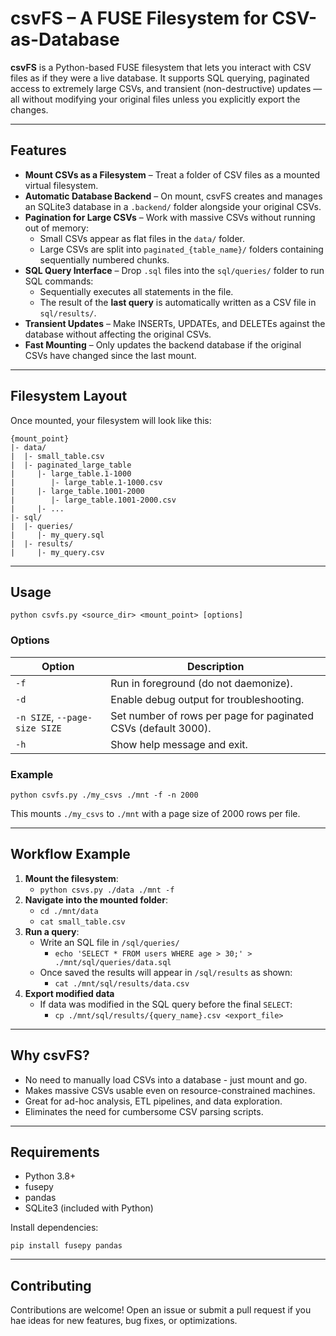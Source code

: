 # csvFS – A FUSE Filesystem for CSV-as-Database  

**csvFS** is a Python-based FUSE filesystem that lets you interact with CSV files as if they were a live database. It supports SQL querying, paginated access to extremely large CSVs, and transient (non-destructive) updates — all without modifying your original files unless you explicitly export the changes.  

---

## Features  

- **Mount CSVs as a Filesystem** – Treat a folder of CSV files as a mounted virtual filesystem.  
- **Automatic Database Backend** – On mount, csvFS creates and manages an SQLite3 database in a `.backend/` folder alongside your original CSVs.  
- **Pagination for Large CSVs** – Work with massive CSVs without running out of memory:
  - Small CSVs appear as flat files in the `data/` folder.
  - Large CSVs are split into `paginated_{table_name}/` folders containing sequentially numbered chunks.  
- **SQL Query Interface** – Drop `.sql` files into the `sql/queries/` folder to run SQL commands:
  - Sequentially executes all statements in the file.
  - The result of the **last query** is automatically written as a CSV file in `sql/results/`.  
- **Transient Updates** – Make INSERTs, UPDATEs, and DELETEs against the database without affecting the original CSVs.  
- **Fast Mounting** – Only updates the backend database if the original CSVs have changed since the last mount.  

---

## Filesystem Layout  

Once mounted, your filesystem will look like this:  

```
{mount_point}
|- data/
|  |- small_table.csv
|  |- paginated_large_table
|     |- large_table.1-1000
|        |- large_table.1-1000.csv
|     |- large_table.1001-2000
|        |- large_table.1001-2000.csv
|     |- ...
|- sql/
|  |- queries/
|     |- my_query.sql
|  |- results/
|     |- my_query.csv
```

---

## Usage

`python csvfs.py <source_dir> <mount_point> [options]`

### Options

| **Option** | **Description** |
| --- | --- |
| `-f` | Run in foreground (do not daemonize). |
| `-d` | Enable debug output for troubleshooting. |
| `-n SIZE`, `--page-size SIZE` | Set number of rows per page for paginated CSVs (default 3000). |
| `-h` | Show help message and exit. |

### Example

`python csvfs.py ./my_csvs ./mnt -f -n 2000`

This mounts `./my_csvs` to `./mnt` with a page size of 2000 rows per file.

---

## Workflow Example

1. **Mount the filesystem**:
    - `python csvs.py ./data ./mnt -f`
2. **Navigate into the mounted folder**:
    - `cd ./mnt/data`
    - `cat small_table.csv`
3. **Run a query**:
    - Write an SQL file in `/sql/queries/`
        - `echo 'SELECT * FROM users WHERE age > 30;' > ./mnt/sql/queries/data.sql`
    - Once saved the results will appear in `/sql/results` as shown:
        - `cat ./mnt/sql/results/data.csv`
4. **Export modified data**
    - If data was modified in the SQL query before the final `SELECT`:
        - `cp ./mnt/sql/results/{query_name}.csv <export_file>`

---

## Why csvFS?

- No need to manually load CSVs into a database - just mount and go.
- Makes massive CSVs usable even on resource-constrained machines.
- Great for ad-hoc analysis, ETL pipelines, and data exploration.
- Eliminates the need for cumbersome CSV parsing scripts.

---

## Requirements

- Python 3.8+
- fusepy
- pandas
- SQLite3 (included with Python)

Install dependencies:

`pip install fusepy pandas`

---

## Contributing

Contributions are welcome! Open an issue or submit a pull request if you hae ideas for new features, bug fixes, or optimizations.
